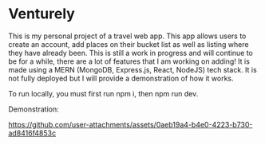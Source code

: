 # Venturely

This is my personal project of a travel web app. This app allows users to create an account, add places on their bucket list as well as listing where they have already been. This is still a work in progress and will continue to be for a while, there are a lot of features that I am working on adding! It is made using a MERN (MongoDB, Express.js, React, NodeJS) tech stack. It is not fully deployed but I will provide a demonstration of how it works.

To run locally, you must first run npm i, then npm run dev.

Demonstration:

https://github.com/user-attachments/assets/0aeb19a4-b4e0-4223-b730-ad8416f4853c
